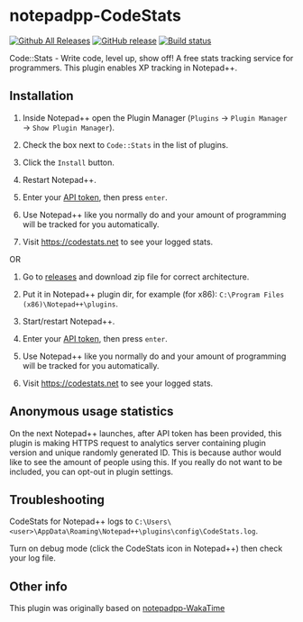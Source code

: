 notepadpp-CodeStats
=====================

[![Github All Releases](https://img.shields.io/github/downloads/p0358/notepadpp-CodeStats/total.svg)](https://github.com/p0358/notepadpp-CodeStats/releases) [![GitHub release](https://img.shields.io/github/release/p0358/notepadpp-CodeStats.svg)](https://github.com/p0358/notepadpp-CodeStats/releases) [![Build status](https://ci.appveyor.com/api/projects/status/c34pe9fpnstehfe0?svg=true)](https://ci.appveyor.com/project/p0358/notepadpp-codestats)

Code::Stats - Write code, level up, show off! A free stats tracking service for programmers. This plugin enables XP tracking in Notepad++.


Installation
------------

1. Inside Notepad++ open the Plugin Manager (`Plugins` → `Plugin Manager` → `Show Plugin Manager`).

2. Check the box next to `Code::Stats` in the list of plugins.

3. Click the `Install` button.

4. Restart Notepad++.

3. Enter your [API token](https://codestats.net/my/machines), then press `enter`.

4. Use Notepad++ like you normally do and your amount of programming will be tracked for you automatically.

5. Visit https://codestats.net to see your logged stats.

OR

1. Go to [releases](https://github.com/p0358/notepadpp-CodeStats/releases) and download zip file for correct architecture.

2. Put it in Notepad++ plugin dir, for example (for x86): `C:\Program Files (x86)\Notepad++\plugins`.

3. Start/restart Notepad++.

4. Enter your [API token](https://codestats.net/my/machines), then press `enter`.

5. Use Notepad++ like you normally do and your amount of programming will be tracked for you automatically.

6. Visit https://codestats.net to see your logged stats.


Anonymous usage statistics
---------------------

On the next Notepad++ launches, after API token has been provided, this plugin is making HTTPS request to analytics server containing plugin version and unique randomly generated ID. This is because author would like to see the amount of people using this. If you really do not want to be included, you can opt-out in plugin settings.


Troubleshooting
---------------

CodeStats for Notepad++ logs to `C:\Users\<user>\AppData\Roaming\Notepad++\plugins\config\CodeStats.log`.

Turn on debug mode (click the CodeStats icon in Notepad++) then check your log file.


Other info
----------

This plugin was originally based on [notepadpp-WakaTime](https://github.com/wakatime/notepadpp-wakatime)

